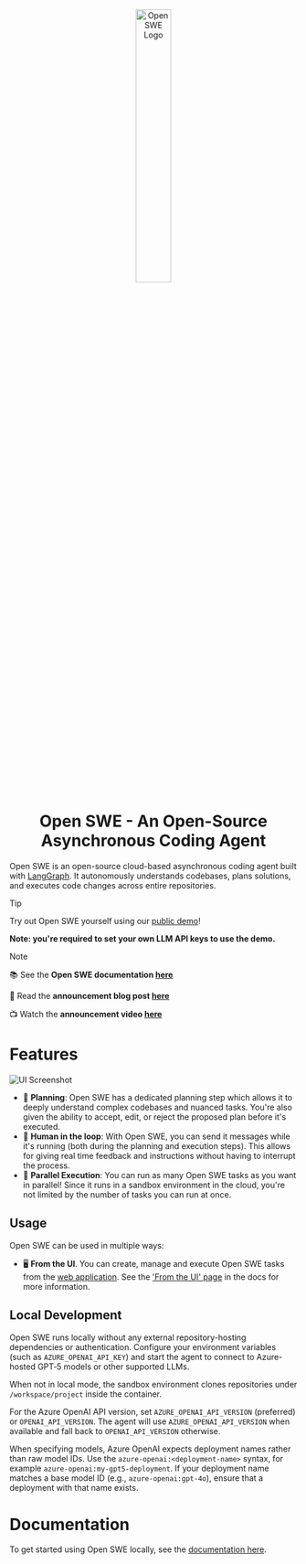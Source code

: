 <div align="center">
  <picture>
    <source media="(prefers-color-scheme: dark)" srcset="apps/docs/logo/dark.svg">
    <source media="(prefers-color-scheme: light)" srcset="apps/docs/logo/light.svg">
    <img src="apps/docs/logo/dark.svg" alt="Open SWE Logo" width="35%">
  </picture>
</div>

<div align="center">
  <h1>Open SWE - An Open-Source Asynchronous Coding Agent</h1>
</div>

Open SWE is an open-source cloud-based asynchronous coding agent built with [LangGraph](https://docs.langchain.com/langgraphjs/). It autonomously understands codebases, plans solutions, and executes code changes across entire repositories.

> [!TIP]
> Try out Open SWE yourself using our [public demo](https://swe.langchain.com)!
>
> **Note: you're required to set your own LLM API keys to use the demo.**

> [!NOTE]
> 📚 See the **Open SWE documentation [here](https://docs.langchain.com/labs/swe/)**
>
> 💬 Read the **announcement blog post [here](https://blog.langchain.com/introducing-open-swe-an-open-source-asynchronous-coding-agent/)**
>
> 📺 Watch the **announcement video [here](https://youtu.be/TaYVvXbOs8c)**

# Features

![UI Screenshot](./static/ui-screenshot.png)

- 📝 **Planning**: Open SWE has a dedicated planning step which allows it to deeply understand complex codebases and nuanced tasks. You're also given the ability to accept, edit, or reject the proposed plan before it's executed.
- 🤝 **Human in the loop**: With Open SWE, you can send it messages while it's running (both during the planning and execution steps). This allows for giving real time feedback and instructions without having to interrupt the process.
- 🏃 **Parallel Execution**: You can run as many Open SWE tasks as you want in parallel! Since it runs in a sandbox environment in the cloud, you're not limited by the number of tasks you can run at once.


## Usage

Open SWE can be used in multiple ways:

- 🖥️ **From the UI**. You can create, manage and execute Open SWE tasks from the [web application](https://swe.langchain.com). See the ['From the UI' page](https://docs.langchain.com/labs/swe/usage/ui) in the docs for more information.

## Local Development

Open SWE runs locally without any external repository-hosting dependencies or authentication. Configure your environment variables (such as `AZURE_OPENAI_API_KEY`) and start the agent to connect to Azure-hosted GPT‑5 models or other supported LLMs.

When not in local mode, the sandbox environment clones repositories under `/workspace/project` inside the container.


For the Azure OpenAI API version, set `AZURE_OPENAI_API_VERSION` (preferred) or `OPENAI_API_VERSION`. The agent will use `AZURE_OPENAI_API_VERSION` when available and fall back to `OPENAI_API_VERSION` otherwise.


When specifying models, Azure OpenAI expects deployment names rather than raw model IDs. Use the `azure-openai:<deployment-name>` syntax, for example `azure-openai:my-gpt5-deployment`. If your deployment name matches a base model ID (e.g., `azure-openai:gpt-4o`), ensure that a deployment with that name exists.

# Documentation

To get started using Open SWE locally, see the [documentation here](https://docs.langchain.com/labs/swe/).

